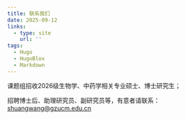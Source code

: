 ```yaml
---
title: 联系我们
date: 2025-09-12
links:
  - type: site
    url: ''
tags:
  - Hugo
  - HugoBlox
  - Markdown
---
```


课题组招收2026级生物学、中药学相关专业硕士、博士研究生；

招聘博士后、助理研究员、副研究员等，有意者请联系：shuangwang@gzucm.edu.cn
